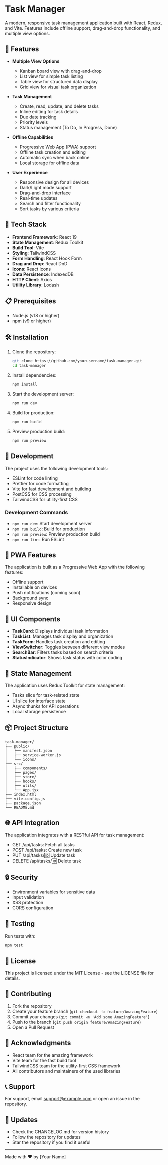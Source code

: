 # Task Manager

A modern, responsive task management application built with React, Redux, and Vite. Features include offline support, drag-and-drop functionality, and multiple view options.

## 🌟 Features

- **Multiple View Options**
  - Kanban board view with drag-and-drop
  - List view for simple task listing
  - Table view for structured data display
  - Grid view for visual task organization

- **Task Management**
  - Create, read, update, and delete tasks
  - Inline editing for task details
  - Due date tracking
  - Priority levels
  - Status management (To Do, In Progress, Done)

- **Offline Capabilities**
  - Progressive Web App (PWA) support
  - Offline task creation and editing
  - Automatic sync when back online
  - Local storage for offline data

- **User Experience**
  - Responsive design for all devices
  - Dark/Light mode support
  - Drag-and-drop interface
  - Real-time updates
  - Search and filter functionality
  - Sort tasks by various criteria

## 🚀 Tech Stack

- **Frontend Framework**: React 19
- **State Management**: Redux Toolkit
- **Build Tool**: Vite
- **Styling**: TailwindCSS
- **Form Handling**: React Hook Form
- **Drag and Drop**: React DnD
- **Icons**: React Icons
- **Data Persistence**: IndexedDB
- **HTTP Client**: Axios
- **Utility Library**: Lodash

## 📋 Prerequisites

- Node.js (v18 or higher)
- npm (v9 or higher)

## 🛠️ Installation

1. Clone the repository:
   ```bash
   git clone https://github.com/yourusername/task-manager.git
   cd task-manager
   ```

2. Install dependencies:
   ```bash
   npm install
   ```

3. Start the development server:
   ```bash
   npm run dev
   ```

4. Build for production:
   ```bash
   npm run build
   ```

5. Preview production build:
   ```bash
   npm run preview
   ```

## 🔧 Development

The project uses the following development tools:

- ESLint for code linting
- Prettier for code formatting
- Vite for fast development and building
- PostCSS for CSS processing
- TailwindCSS for utility-first CSS

### Development Commands

- `npm run dev`: Start development server
- `npm run build`: Build for production
- `npm run preview`: Preview production build
- `npm run lint`: Run ESLint

## 📱 PWA Features

The application is built as a Progressive Web App with the following features:

- Offline support
- Installable on devices
- Push notifications (coming soon)
- Background sync
- Responsive design

## 🎨 UI Components

- **TaskCard**: Displays individual task information
- **TaskList**: Manages task display and organization
- **TaskForm**: Handles task creation and editing
- **ViewSwitcher**: Toggles between different view modes
- **SearchBar**: Filters tasks based on search criteria
- **StatusIndicator**: Shows task status with color coding

## 🔄 State Management

The application uses Redux Toolkit for state management:

- Tasks slice for task-related state
- UI slice for interface state
- Async thunks for API operations
- Local storage persistence

## 📦 Project Structure

```
task-manager/
├── public/
│   ├── manifest.json
│   ├── service-worker.js
│   └── icons/
├── src/
│   ├── components/
│   ├── pages/
│   ├── store/
│   ├── hooks/
│   ├── utils/
│   └── App.jsx
├── index.html
├── vite.config.js
├── package.json
└── README.md
```

## 🌐 API Integration

The application integrates with a RESTful API for task management:

- GET /api/tasks: Fetch all tasks
- POST /api/tasks: Create new task
- PUT /api/tasks/:id: Update task
- DELETE /api/tasks/:id: Delete task

## 🔒 Security

- Environment variables for sensitive data
- Input validation
- XSS protection
- CORS configuration

## 🧪 Testing

Run tests with:
```bash
npm test
```

## 📄 License

This project is licensed under the MIT License - see the LICENSE file for details.

## 🤝 Contributing

1. Fork the repository
2. Create your feature branch (`git checkout -b feature/AmazingFeature`)
3. Commit your changes (`git commit -m 'Add some AmazingFeature'`)
4. Push to the branch (`git push origin feature/AmazingFeature`)
5. Open a Pull Request

## 🙏 Acknowledgments

- React team for the amazing framework
- Vite team for the fast build tool
- TailwindCSS team for the utility-first CSS framework
- All contributors and maintainers of the used libraries

## 📞 Support

For support, email support@example.com or open an issue in the repository.

## 🔄 Updates

- Check the CHANGELOG.md for version history
- Follow the repository for updates
- Star the repository if you find it useful

---

Made with ❤️ by [Your Name]
